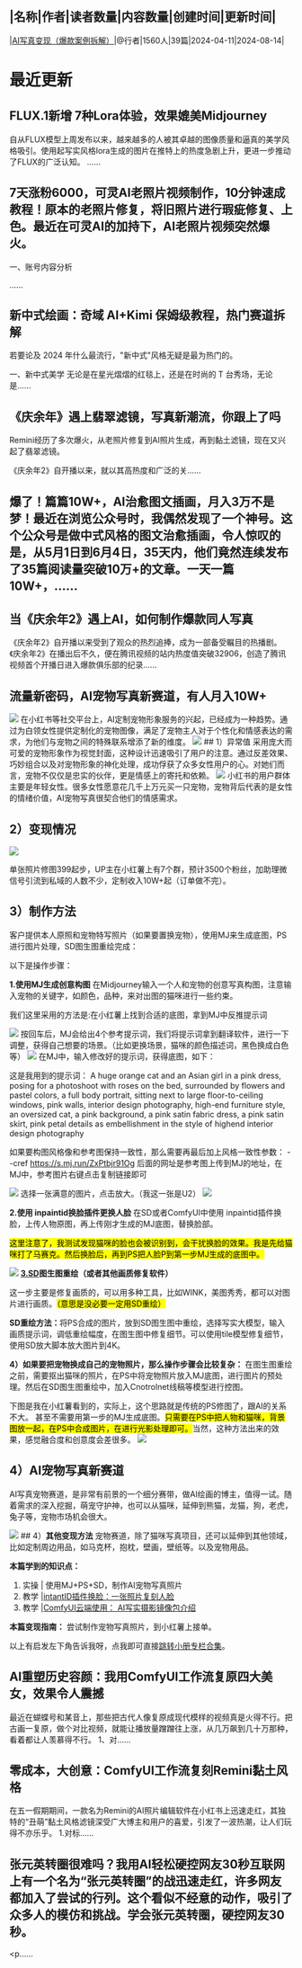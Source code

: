 |名称|作者|读者数量|内容数量|创建时间|更新时间|
---
|[AI写真变现（爆款案例拆解）](https://xiaobot.net/p/Portrait?refer=0b133df9-27dc-423b-8101-639049001c13)|@行者|1560人|39篇|2024-04-11|2024-08-14|

# 最近更新
## FLUX.1新增 7种Lora体验，效果媲美Midjourney
自从FLUX模型上周发布以来，越来越多的人被其卓越的图像质量和逼真的美学风格吸引。使用起写实风格lora生成的图片在推特上的热度急剧上升，更进一步推动了FLUX的广泛认知。
......
## 7天涨粉6000，可灵AI老照片视频制作，10分钟速成教程！原本的老照片修复，将旧照片进行瑕疵修复、上色。最近在可灵AI的加持下，AI老照片视频突然爆火。


一、账号内容分析


......
## 新中式绘画：奇域 AI+Kimi 保姆级教程，热门赛道拆解
若要论及 2024 年什么最流行，"新中式"风格无疑是最为热门的。

一、新中式美学
无论是在星光熠熠的红毯上，还是在时尚的 T 台秀场，无论是......
## 《庆余年》遇上翡翠滤镜，写真新潮流，你跟上了吗
Remini经历了多次爆火，从老照片修复到AI照片生成，再到黏土滤镜，现在又兴起了翡翠滤镜。


《庆余年2》自开播以来，就以其高热度和广泛的关......
## 爆了！篇篇10W+，AI治愈图文插画，月入3万不是梦！最近在浏览公众号时，我偶然发现了一个神号。这个公众号是做中式风格的图文治愈插画，令人惊叹的是，从5月1日到6月4日，35天内，他们竟然连续发布了35篇阅读量突破10万+的文章。一天一篇10W+，......
## 当《庆余年2》遇上AI，如何制作爆款同人写真
《庆余年2》自开播以来受到了观众的热烈追捧，成为一部备受瞩目的热播剧。《庆余年2》在播出后不久，便在腾讯视频的站内热度值突破32906，创造了腾讯视频首个开播日进入爆款俱乐部的纪录......
## 流量新密码，AI宠物写真新赛道，有人月入10W+
<img src="https://static.xiaobot.net/file/2024-05-22/97698/831df17107e497230278899a16c385c7.png">
在小红书等社交平台上，AI定制宠物形象服务的兴起，已经成为一种趋势。通过为白领女性提供定制化的宠物图像，满足了宠物主人对于个性化和情感表达的需求，为他们与宠物之间的特殊联系增添了新的维度。

<img src="https://static.xiaobot.net/file/2024-05-22/97698/a2c15b8456160e036a960ab4b5aede35.png">
## 1）异常值
采用庞大而可爱的宠物形象作为视觉封面，这种设计迅速吸引了用户的注意。通过反差效果、巧妙组合以及对宠物形象的神化处理，成功俘获了众多女性用户的心。对她们而言，宠物不仅仅是忠实的伙伴，更是情感上的寄托和依赖。

<img src="https://static.xiaobot.net/file/2024-05-22/97698/315f13e4b81c4b8cbb0f835af496b583.png">
小红书的用户群体主要是年轻女性。很多女性愿意花几千上万元买一只宠物，宠物背后代表的是女性的情绪价值，AI宠物写真很契合他们的情感需求。

## 2）变现情况
<img src="https://static.xiaobot.net/file/2024-05-22/97698/787a1878d51408cf4f1394a2a429c331.jpeg">

单张照片修图399起步，UP主在小红薯上有7个群，预计3500个粉丝，加助理微信号引流到私域的人数不少，定制收入10W+起（订单做不完）。

## 3）制作方法
客户提供本人原照和宠物特写照片（如果要置换宠物），使用MJ来生成底图，PS进行图片处理，SD图生图重绘完成：

以下是操作步骤：

<strong>1.使用MJ生成创意构图</strong>
在Midjourney输入一个人和宠物的创意写真构图，注意输入宠物的关键字，如颜色，品种，来对出图的猫咪进行一些约束。

我们这里采用的方法是:在小红薯上找到合适的底图，拿到MJ中反推提示词

<img src="https://static.xiaobot.net/file/2024-05-22/97698/730833fa023c948873e628dec889aecc.png">
按回车后，MJ会给出4个参考提示词，我们将提示词拿到翻译软件，进行一下调整，获得自己想要的场景。（比如更换场景，猫咪的颜色描述词，黑色换成白色等）

<img src="https://static.xiaobot.net/file/2024-05-22/97698/8f7e182734ed75e9146d120e8ea2bb18.png">
在MJ中，输入修改好的提示词，获得底图，如下：

这是我用到的提示词：
A huge orange cat and an Asian girl in a pink dress, posing for a photoshoot with roses on the bed, surrounded by flowers and pastel colors, a full body portrait, sitting next to large floor-to-ceiling windows, pink walls, interior design photography, high-end furniture style, an oversized cat, a pink background, a pink satin fabric dress, a pink satin skirt, pink petal details as embellishment in the style of highend interior design photography


如果要构图风格像和参考图保持一致性，那么需要再最后加上风格一致性参数：
--cref <a target="_blank" rel="noopener noreferrer nofollow" href="https://s.mj.run/ZxPtbjr91Og">https://s.mj.run/ZxPtbjr91Og   后面的网址是参考图上传到MJ的地址，在MJ中，参考图片右键点击复制链接即可</a>

<img src="https://static.xiaobot.net/file/2024-05-22/97698/ac3ecbe884c1e8c2004942da48d13f4c.png">
选择一张满意的图片，点击放大。（我这一张是U2）

<img src="https://static.xiaobot.net/file/2024-05-22/97698/8d173119114b8653581a929c6dd487e5.png">

<strong>2.使用 inpaintid换脸插件更换人脸</strong>
在SD或者ComfyUI中使用 inpaintid插件换脸，上传人物原图，再上传刚才生成的MJ底图，替换脸部。

<mark>这里注意了，我测试发现猫咪的脸也会被识别到，会干扰换脸的效果。我是先给猫咪打了马赛克。然后换脸后，再到PS把人脸P到第一步MJ生成的底图中。</mark>

<img src="https://static.xiaobot.net/file/2024-05-22/97698/cfde405dcdb816936ff2f938048aff33.png">
<a target="_blank" rel="noopener noreferrer nofollow" href="http://3.SD"><strong>3.SD</strong></a><strong>图生图重绘（或者其他画质修复软件）</strong>

这一步主要是修复画质的，可以用多种工具，比如WINK，美图秀秀，都可以对图片进行画质。<mark>（意思是没必要一定用SD重绘）</mark>

<strong>SD重绘方法：</strong>将PS合成的图片，放到SD图生图中重绘，选择写实大模型，输入画质提示词，调低重绘幅度，在图生图中修复细节。可以使用tile模型修复细节，使用SD放大脚本放大图片到4K。

<strong>4）如果要把宠物换成自己的宠物照片，那么操作步骤会比较复杂：</strong>
在图生图重绘之前，需要抠出猫咪的照片，在PS中将宠物照片放入MJ底图，进行图片的预处理。然后在SD图生图重绘中，加入Cnotrolnet线稿等模型进行控图。

下图是我在小红薯看到的，实际上，这个思路就是传统的PS修图了，跟AI的关系不大。
甚至不需要用第一步的MJ生成底图。<mark>只需要在PS中把人物和猫咪，背景图放一起，在PS中合成图片，在进行光影处理即可。</mark>当然，这种方法出来的效果，感觉融合度和创意度会差很多。
<img src="https://static.xiaobot.net/file/2024-05-22/97698/c59559f6eec73017ac1d3f6dd10eab9f.jpeg">
## 4）AI宠物写真新赛道
AI写真宠物赛道，是非常有前景的一个细分赛带，做AI绘画的博主，值得一试。随着需求的深入挖掘，萌宠守护神，也可以从猫咪，延伸到熊猫，龙猫，狗，老虎，兔子等，宠物市场机会很大。

<img src="https://static.xiaobot.net/file/2024-05-22/97698/8d838c0596a0bd1f9861a4422147f205.png">
## 4）<strong>其他变现方法</strong>
宠物赛道，除了猫咪写真项目，还可以延伸到其他领域，比如定制周边用品，如马克杯，抱枕，壁画，壁纸等。以及宠物用品。

<strong>本篇学到的知识点：</strong>
<ol><li>实操 | 使用MJ+PS+SD，制作AI宠物写真照片
</li><li>教学 |<a target="_blank" rel="noopener noreferrer nofollow" href="https://xiaobot.net/post/09cf48df-f23d-4e68-b48c-3472792854e6">intantID插件换脸：一张照片复刻人脸</a>
</li><li>教学 |<a target="_blank" rel="noopener noreferrer nofollow" href="https://xiaobot.net/post/63b19867-1564-4631-ad73-0919235ad752?refer=a8e10bbc-f25c-464a-af18-2a572e8c6d4f">ComfyUI云端使用： AI写实摄影镜像包介绍</a>

</li></ol><strong>本篇变现指南：</strong>
尝试制作宠物写真照片，到小红薯上接单。

以上有启发左下角告诉我呀，点我即可直接<a target="_blank" rel="noopener noreferrer nofollow" href="https://xiaobot.net/post/91fbf88d-4cc4-4053-846a-baa62f7f1e0d">跳转小册专栏合集</a>。


## AI重塑历史容颜：我用ComfyUI工作流复原四大美女，效果令人震撼
最近在蝴蝶号和某音上，那些把古代人像复原成现代模样的视频真是火得不行。把古画一复原，做个对比视频，就能让播放量蹭蹭往上涨，从几万飙到几十万那种，看着都让人羡慕得不行。
1、对......
## 零成本，大创意：ComfyUI工作流复刻Remini黏土风格
在五一假期期间，一款名为Remini的AI照片编辑软件在小红书上迅速走红，其独特的“丑萌”黏土风格滤镜深受广大博主和用户的喜爱，引发了一波热潮，让人们玩得不亦乐乎。
1.对标......
## 张元英转圈很难吗？我用AI轻松硬控网友30秒互联网上有一个名为“张元英转圈”的战迅速走红，许多网友都加入了尝试的行列。这个看似不经意的动作，吸引了众多人的模仿和挑战。学会张元英转圈，硬控网友30秒。


<p......

